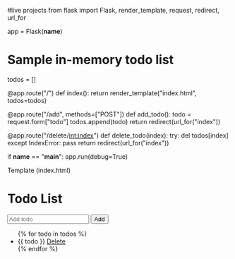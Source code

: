 #live projects
from flask import Flask, render_template, request, redirect, url_for

app = Flask(__name__)

# Sample in-memory todo list
todos = []

@app.route("/")
def index():
    return render_template("index.html", todos=todos)

@app.route("/add", methods=["POST"])
def add_todo():
    todo = request.form["todo"]
    todos.append(todo)
    return redirect(url_for("index"))

@app.route("/delete/<int:index>")
def delete_todo(index):
    try:
        del todos[index]
    except IndexError:
        pass
    return redirect(url_for("index"))

if __name__ == "__main__":
    app.run(debug=True)


Template (index.html)

<!DOCTYPE html>
<html>
<head>
    <title>Live Todo List</title>
</head>
<body>
    <h1>Todo List</h1>
    <form action="/add" method="post">
        <input type="text" name="todo" placeholder="Add todo">
        <input type="submit" value="Add">
    </form>
    <ul>
    {% for todo in todos %}
        <li>{{ todo }} <a href="/delete/{{ loop.index0 }}">Delete</a></li>
    {% endfor %}
    </ul>
